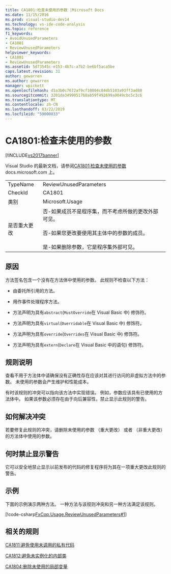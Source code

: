 ```yaml
---
title: CA1801:检查未使用的参数 |Microsoft Docs
ms.date: 11/15/2016
ms.prod: visual-studio-dev14
ms.technology: vs-ide-code-analysis
ms.topic: reference
f1_keywords:
- AvoidUnusedParameters
- CA1801
- ReviewUnusedParameters
helpviewer_keywords:
- CA1801
- ReviewUnusedParameters
ms.assetid: 5d73545c-e153-4b7c-a7b2-be6bf5aca5be
caps.latest.revision: 31
author: gewarren
ms.author: gewarren
manager: wpickett
ms.openlocfilehash: d1a3b0c7672af9cf10804c84db5103a93ff3ad80
ms.sourcegitcommit: 3201da3499051768ab59f492699a9049cbc5c3c6
ms.translationtype: MT
ms.contentlocale: zh-CN
ms.lasthandoff: 03/22/2019
ms.locfileid: "59000833"
---
```

# <a name="ca1801-review-unused-parameters"></a>CA1801:检查未使用的参数
[!INCLUDE[vs2017banner](../includes/vs2017banner.md)]

Visual Studio 的最新文档，请参阅[CA1801:检查未使用的参数](https://docs.microsoft.com/visualstudio/code-quality/ca1801-review-unused-parameters)docs.microsoft.com 上。  
  
|||  
|-|-|  
|TypeName|ReviewUnusedParameters|  
|CheckId|CA1801|  
|类别|Microsoft.Usage|  
|是否重大更改|否-如果成员不是程序集，而不考虑所做的更改外部可见。<br /><br /> 否-如果您更改要使用其主体中的参数的成员。<br /><br /> 是-如果删除参数，它是程序集外部可见。|  
  
## <a name="cause"></a>原因  
 方法签名包含一个没有在方法体中使用的参数。 此规则不检查以下方法：  
  
-   由委托所引用的方法。  
  
-   用作事件处理程序方法。  
  
-   方法声明为具有`abstract`(`MustOverride`在 Visual Basic 中) 修饰符。  
  
-   方法声明为具有`virtual`(`Overridable`在 Visual Basic 中) 修饰符。  
  
-   方法声明为具有`override`(`Overrides`在 Visual Basic 中) 修饰符。  
  
-   方法声明为具有`extern`(`Declare`在 Visual Basic 中的语句) 修饰符。  
  
## <a name="rule-description"></a>规则说明  
 查看不用于方法体中请确保没有正确性存在应该对其进行访问的非虚拟方法中的参数。 未使用的参数会产生维护和性能成本。  
  
 有时该规则的冲突可以指向该方法中实现错误。 例如，参数应该具有已使用的方法体中。 如果该参数必须存在由于向后兼容性，禁止显示此规则的警告。  
  
## <a name="how-to-fix-violations"></a>如何解决冲突  
 若要修复此规则的冲突，请删除未使用的参数 （重大更改） 或者 （非重大更改） 的方法体中使用的参数。  
  
## <a name="when-to-suppress-warnings"></a>何时禁止显示警告  
 它可以安全地禁止显示以前发布的代码的修复程序将为其在一项重大更改此规则的警告。  
  
## <a name="example"></a>示例  
 下面的示例演示两种方法。 一种方法与该规则冲突和另一种方法满足该规则。  
  
 [!code-csharp[FxCop.Usage.ReviewUnusedParameters#1](../snippets/csharp/VS_Snippets_CodeAnalysis/FxCop.Usage.ReviewUnusedParameters/cs/FxCop.Usage.ReviewUnusedPerameters.cs#1)]  
  
## <a name="related-rules"></a>相关的规则  
 [CA1811:避免使用未调用的私有代码](../code-quality/ca1811-avoid-uncalled-private-code.md)  
  
 [CA1812:避免未实例化的内部类](../code-quality/ca1812-avoid-uninstantiated-internal-classes.md)  
  
 [CA1804:删除未使用的局部变量](../code-quality/ca1804-remove-unused-locals.md)
